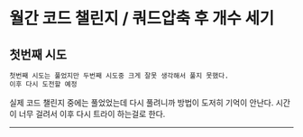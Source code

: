 # 월간 코드 챌린지 / 쿼드압축 후 개수 세기

## 첫번째 시도

```python
첫번째 시도는 풀었지만 두번째 시도중 크게 잘못 생각해서 풀지 못했다.
이후 다시 도전할 예정
```



실제 코드 챌린지 중에는 풀었었는데 다시 풀려니까 방법이 도저히 기억이 안난다.
시간이 너무 걸려서 이후 다시 트라이 하는걸로 한다.





---


